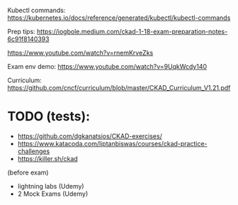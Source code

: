 Kubectl commands:
https://kubernetes.io/docs/reference/generated/kubectl/kubectl-commands

Prep tips:
https://iogbole.medium.com/ckad-1-18-exam-preparation-notes-6c91f8140393

https://www.youtube.com/watch?v=rnemKrveZks

Exam env demo:
https://www.youtube.com/watch?v=9UqkWcdy140

Curriculum:
https://github.com/cncf/curriculum/blob/master/CKAD_Curriculum_V1.21.pdf

# TODO (tests):

+ https://github.com/dgkanatsios/CKAD-exercises/
+ https://www.katacoda.com/liptanbiswas/courses/ckad-practice-challenges
+ https://killer.sh/ckad

(before exam)
+ lightning labs (Udemy)
+ 2 Mock Exams (Udemy)